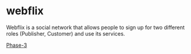 # webflix

Webflix is a social network that allows people to sign up for two different roles (Publisher, Customer) and use its services.

[Phase-3](./phase-3/README.md)
